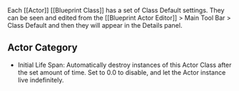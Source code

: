 Each [[Actor]] [[Blueprint Class]] has a set of Class Default settings.
They can be seen and edited from the [[Blueprint Actor Editor]] > Main Tool Bar > Class Default and then they will appear in the Details panel.

## Actor Category
- Initial Life Span: Automatically destroy instances of this Actor Class after the set amount of time. Set to 0.0 to disable, and let the Actor instance live indefinitely.

